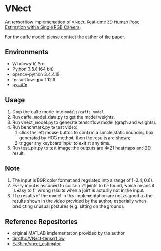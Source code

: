 # VNect

An tensorflow implementation of [VNect: Real-time 3D Human Pose Estimation with a Single RGB Camera](http://gvv.mpi-inf.mpg.de/projects/VNect/).

For the caffe model: please contact the author of the paper.

## Environments

- Windows 10 Pro
- Python 3.5.6 (64 bit)
- opencv-python 3.4.4.19
- tensorflow-gpu 1.12.0
- [pycaffe](https://github.com/BVLC/caffe/tree/windows)

## Usage

1. Drop the caffe model into `models/caffe_model`
2. Run caffe_model_data.py to get the model weights.
3. Run vnect_model.py to generate tensorflow model (graph and weights).
4. Run benchmark.py to test video: 
   1. click the left mouse button to confirm a simple static bounding box generated by HOG method, then the results are shown;
   2. trigger any keyboard input to exit at any time.
5. Run test_pic.py to test image: the outputs are 4×21 heatmaps and 2D result.

## Note

1. The input is BGR color format and regulated into a range of [-0.4, 0.6).
2. Every input is assumed to contain 21 joints to be found, which means it is easy to fit wrong results when a joint is actually not in the input.
3. The results of the model in this implementation are not as good as the results shown in the video provided by the author, especially when predicting unusual postures (e.g. sitting on the ground).

## Reference Repositories

- original MATLAB implementation provided by the author
- [timctho/VNect-tensorflow](https://github.com/timctho/VNect-tensorflow)
- [EJShim/vnect_estimator](https://github.com/EJShim/vnect_estimator)